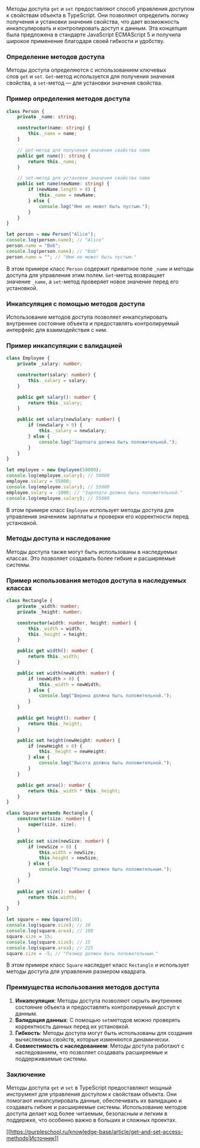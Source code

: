 Методы доступа `get` и `set` предоставляют способ управления доступом к свойствам объекта в TypeScript. Они позволяют определить логику получения и установки значения свойства, что дает возможность инкапсулировать и контролировать доступ к данным. Эта концепция была предложена в стандарте JavaScript ECMAScript 5 и получила широкое применение благодаря своей гибкости и удобству.

### Определение методов доступа

Методы доступа определяются с использованием ключевых слов `get` и `set`. `Get`-метод используется для получения значения свойства, а `set`-метод — для установки значения свойства.

### Пример определения методов доступа

```typescript
class Person {
    private _name: string;

    constructor(name: string) {
        this._name = name;
    }

    // get-метод для получения значения свойства name
    public get name(): string {
        return this._name;
    }

    // set-метод для установки значения свойства name
    public set name(newName: string) {
        if (newName.length > 0) {
            this._name = newName;
        } else {
            console.log("Имя не может быть пустым.");
        }
    }
}

let person = new Person("Alice");
console.log(person.name); // "Alice"
person.name = "Bob";
console.log(person.name); // "Bob"
person.name = ""; // "Имя не может быть пустым."
```

В этом примере класс `Person` содержит приватное поле `_name` и методы доступа для управления этим полем. `Get`-метод возвращает значение `_name`, а `set`-метод проверяет новое значение перед его установкой.

### Инкапсуляция с помощью методов доступа

Использование методов доступа позволяет инкапсулировать внутреннее состояние объекта и предоставлять контролируемый интерфейс для взаимодействия с ним.

### Пример инкапсуляции с валидацией

```typescript
class Employee {
    private _salary: number;

    constructor(salary: number) {
        this._salary = salary;
    }

    public get salary(): number {
        return this._salary;
    }

    public set salary(newSalary: number) {
        if (newSalary > 0) {
            this._salary = newSalary;
        } else {
            console.log("Зарплата должна быть положительной.");
        }
    }
}

let employee = new Employee(50000);
console.log(employee.salary); // 50000
employee.salary = 55000;
console.log(employee.salary); // 55000
employee.salary = -1000; // "Зарплата должна быть положительной."
console.log(employee.salary); // 55000
```

В этом примере класс `Employee` использует методы доступа для управления значением зарплаты и проверки его корректности перед установкой.

### Методы доступа и наследование

Методы доступа также могут быть использованы в наследуемых классах. Это позволяет создавать более гибкие и расширяемые системы.

### Пример использования методов доступа в наследуемых классах

```typescript
class Rectangle {
    private _width: number;
    private _height: number;

    constructor(width: number, height: number) {
        this._width = width;
        this._height = height;
    }

    public get width(): number {
        return this._width;
    }

    public set width(newWidth: number) {
        if (newWidth > 0) {
            this._width = newWidth;
        } else {
            console.log("Ширина должна быть положительной.");
        }
    }

    public get height(): number {
        return this._height;
    }

    public set height(newHeight: number) {
        if (newHeight > 0) {
            this._height = newHeight;
        } else {
            console.log("Высота должна быть положительной.");
        }
    }

    public get area(): number {
        return this._width * this._height;
    }
}

class Square extends Rectangle {
    constructor(size: number) {
        super(size, size);
    }

    public set size(newSize: number) {
        if (newSize > 0) {
            this.width = newSize;
            this.height = newSize;
        } else {
            console.log("Размер должен быть положительным.");
        }
    }

    public get size(): number {
        return this.width;
    }
}

let square = new Square(10);
console.log(square.size); // 10
console.log(square.area); // 100
square.size = 15;
console.log(square.size); // 15
console.log(square.area); // 225
square.size = -5; // "Размер должен быть положительным."
```

В этом примере класс `Square` наследует класс `Rectangle` и использует методы доступа для управления размером квадрата.

### Преимущества использования методов доступа

1. **Инкапсуляция**: Методы доступа позволяют скрыть внутреннее состояние объекта и предоставлять контролируемый доступ к данным.
2. **Валидация данных**: С помощью `set`методов можно проверять корректность данных перед их установкой.
3. **Гибкость**: Методы доступа могут быть использованы для создания вычисляемых свойств, которые изменяются динамически.
4. **Совместимость с наследованием**: Методы доступа работают с наследованием, что позволяет создавать расширяемые и поддерживаемые системы.

### Заключение

Методы доступа `get` и `set` в TypeScript предоставляют мощный инструмент для управления доступом к свойствам объекта. Они помогают инкапсулировать данные, обеспечивать их валидацию и создавать гибкие и расширяемые системы. Использование методов доступа делает код более читаемым, безопасным и легким в поддержке, что особенно важно в больших и сложных проектах.

[[https://purpleschool.ru/knowledge-base/article/get-and-set-access-methods|Источник]]